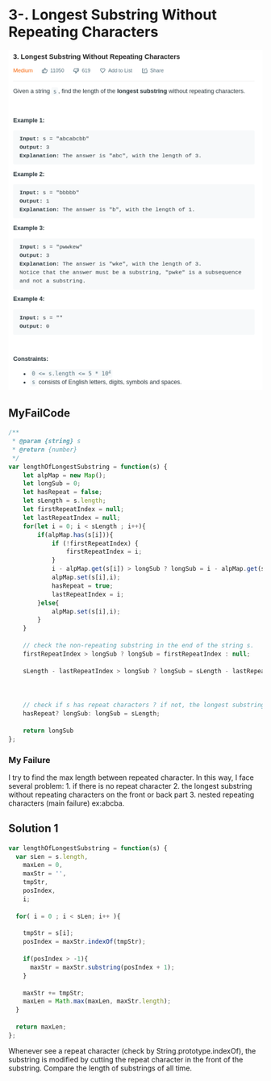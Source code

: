 # 3-. Longest Substring Without Repeating Characters

![](.gitbook/assets/image%20%2850%29.png)

## MyFailCode

```javascript
/**
 * @param {string} s
 * @return {number}
 */
var lengthOfLongestSubstring = function(s) {
    let alpMap = new Map();
    let longSub = 0;
    let hasRepeat = false;
    let sLength = s.length;
    let firstRepeatIndex = null;
    let lastRepeatIndex = null;
    for(let i = 0; i < sLength ; i++){
        if(alpMap.has(s[i])){
            if (!firstRepeatIndex) {
                firstRepeatIndex = i;
            }
            i - alpMap.get(s[i]) > longSub ? longSub = i - alpMap.get(s[i]) : null;
            alpMap.set(s[i],i);
            hasRepeat = true;
            lastRepeatIndex = i;
        }else{
            alpMap.set(s[i],i);
        }
    }

    // check the non-repeating substring in the end of the string s.
    firstRepeatIndex > longSub ? longSub = firstRepeatIndex : null;

    sLength - lastRepeatIndex > longSub ? longSub = sLength - lastRepeatIndex : null;


    
    // check if s has repeat characters ? if not, the longest substring is the string s.
    hasRepeat? longSub: longSub = sLength;    
    
    return longSub
};
```

### My Failure

I try to find the max length between repeated character. In this way, I face several problem: 1. if there is no repeat character 2. the longest substring without repeating characters on the front or back part 3. nested repeating characters \(main failure\) ex:abcba.

## Solution 1

```javascript
var lengthOfLongestSubstring = function(s) {
  var sLen = s.length,
    maxLen = 0,
    maxStr = '',
    tmpStr,
    posIndex,
    i;

  for( i = 0 ; i < sLen; i++ ){

    tmpStr = s[i];
    posIndex = maxStr.indexOf(tmpStr);

    if(posIndex > -1){
      maxStr = maxStr.substring(posIndex + 1);
    }

    maxStr += tmpStr;
    maxLen = Math.max(maxLen, maxStr.length);
  }

  return maxLen;
};
```

Whenever see a repeat character \(check by String.prototype.indexOf\), the substring is modified by cutting the repeat character in the front of the substring. Compare the length of substrings of all time.

